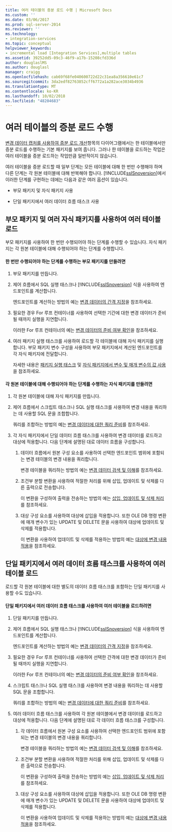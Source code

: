 ```yaml
---
title: 여러 테이블의 증분 로드 수행 | Microsoft Docs
ms.custom: ''
ms.date: 03/06/2017
ms.prod: sql-server-2014
ms.reviewer: ''
ms.technology:
- integration-services
ms.topic: conceptual
helpviewer_keywords:
- incremental load [Integration Services],multiple tables
ms.assetid: 39252dd5-09c3-46f9-a17b-15208cfd336d
author: douglaslMS
ms.author: douglasl
manager: craigg
ms.openlocfilehash: cab69f68fe040600722d22c31ea8a356610e61c7
ms.sourcegitcommit: 3da2edf82763852cff6772a1a282ace3034b4936
ms.translationtype: MT
ms.contentlocale: ko-KR
ms.lasthandoff: 10/02/2018
ms.locfileid: "48204683"
---
```

# <a name="perform-an-incremental-load-of-multiple-tables"></a>여러 테이블의 증분 로드 수행
  [변경 데이터 캡처를 사용하여 증분 로드 개선](change-data-capture-ssis.md)항목의 다이어그램에서는 한 테이블에서만 증분 로드를 수행하는 기본 패키지를 보여 줍니다. 그러나 한 테이블을 로드하는 작업은 여러 테이블을 증분 로드하는 작업만큼 일반적이지 않습니다.  
  
 여러 테이블을 증분 로드할 때 일부 단계는 모든 테이블에 대해 한 번만 수행해야 하며 다른 단계는 각 원본 테이블에 대해 반복해야 합니다. [!INCLUDE[ssISnoversion](../../includes/ssisnoversion-md.md)]에서 이러한 단계를 구현하는 데에는 다음과 같은 여러 옵션이 있습니다.  
  
-   부모 패키지 및 자식 패키지 사용  
  
-   단일 패키지에서 여러 데이터 흐름 태스크 사용  
  
## <a name="loading-multiple-tables-by-using-a-parent-package-and-multiple-child-packages"></a>부모 패키지 및 여러 자식 패키지를 사용하여 여러 테이블 로드  
 부모 패키지를 사용하여 한 번만 수행되어야 하는 단계를 수행할 수 있습니다. 자식 패키지는 각 원본 테이블에 대해 수행되어야 하는 단계를 수행합니다.  
  
#### <a name="to-create-a-parent-package-that-performs-those-steps-that-only-have-to-be-done-once"></a>한 번만 수행되어야 하는 단계를 수행하는 부모 패키지를 만들려면  
  
1.  부모 패키지를 만듭니다.  
  
2.  제어 흐름에서 SQL 실행 태스크나 [!INCLUDE[ssISnoversion](../../includes/ssisnoversion-md.md)] 식을 사용하여 엔드포인트를 계산합니다.  
  
     엔드포인트를 계산하는 방법의 예는 [변경 데이터의 간격 지정](specify-an-interval-of-change-data.md)을 참조하세요.  
  
3.  필요한 경우 For 루프 컨테이너를 사용하여 선택한 기간에 대한 변경 데이터가 준비될 때까지 실행을 지연합니다.  
  
     이러한 For 루프 컨테이너의 예는 [변경 데이터의 준비 여부 확인](determine-whether-the-change-data-is-ready.md)을 참조하세요.  
  
4.  여러 패키지 실행 태스크를 사용하여 로드할 각 테이블에 대해 자식 패키지를 실행합니다. 부모 패키지 변수 구성을 사용하여 부모 패키지에서 계산된 엔드포인트를 각 자식 패키지에 전달합니다.  
  
     자세한 내용은 [패키지 실행 태스크](../control-flow/execute-package-task.md) 및 [자식 패키지에서 변수 및 매개 변수의 값 사용](../use-the-values-of-variables-and-parameters-in-a-child-package.md)을 참조하세요.  
  
#### <a name="to-create-child-packages-to-perform-those-steps-that-have-to-be-done-for-each-source-table"></a>각 원본 테이블에 대해 수행되어야 하는 단계를 수행하는 자식 패키지를 만들려면  
  
1.  각 원본 테이블에 대해 자식 패키지를 만듭니다.  
  
2.  제어 흐름에서 스크립트 태스크나 SQL 실행 태스크를 사용하여 변경 내용을 쿼리하는 데 사용할 SQL 문을 조합합니다.  
  
     쿼리를 조합하는 방법의 예는 [변경 데이터에 대한 쿼리 준비](prepare-to-query-for-the-change-data.md)를 참조하세요.  
  
3.  각 자식 패키지에서 단일 데이터 흐름 태스크를 사용하여 변경 데이터를 로드하고 대상에 적용합니다. 다음 단계에 설명된 대로 데이터 흐름을 구성합니다.  
  
    1.  데이터 흐름에서 원본 구성 요소를 사용하여 선택한 엔드포인트 범위에 포함되는 변경 테이블의 변경 내용을 쿼리합니다.  
  
         변경 테이블을 쿼리하는 방법의 예는 [변경 데이터 검색 및 이해](retrieve-and-understand-the-change-data.md)를 참조하세요.  
  
    2.  조건부 분할 변환을 사용하여 적절한 처리를 위해 삽입, 업데이트 및 삭제를 다른 출력으로 전송합니다.  
  
         이 변환을 구성하여 출력을 전송하는 방법의 예는 [삽입, 업데이트 및 삭제 처리](process-inserts-updates-and-deletes.md)를 참조하세요.  
  
    3.  대상 구성 요소를 사용하여 대상에 삽입을 적용합니다. 또한 OLE DB 명령 변환에 매개 변수가 있는 UPDATE 및 DELETE 문을 사용하여 대상에 업데이트 및 삭제를 적용합니다.  
  
         이 변환을 사용하여 업데이트 및 삭제를 적용하는 방법의 예는 [대상에 변경 내용 적용](apply-the-changes-to-the-destination.md)을 참조하세요.  
  
## <a name="loading-multiple-tables-by-using-multiple-data-flow-tasks-in-a-single-package"></a>단일 패키지에서 여러 데이터 흐름 태스크를 사용하여 여러 테이블 로드  
 로드할 각 원본 테이블에 대한 별도의 데이터 흐름 태스크를 포함하는 단일 패키지를 사용할 수도 있습니다.  
  
#### <a name="to-load-multiple-tables-by-using-multiple-data-flow-tasks-in-a-single-package"></a>단일 패키지에서 여러 데이터 흐름 태스크를 사용하여 여러 테이블을 로드하려면  
  
1.  단일 패키지를 만듭니다.  
  
2.  제어 흐름에서 SQL 실행 태스크나 [!INCLUDE[ssISnoversion](../../includes/ssisnoversion-md.md)] 식을 사용하여 엔드포인트를 계산합니다.  
  
     엔드포인트를 계산하는 방법의 예는 [변경 데이터의 간격 지정](specify-an-interval-of-change-data.md)을 참조하세요.  
  
3.  필요한 경우 For 루프 컨테이너를 사용하여 선택한 간격에 대한 변경 데이터가 준비될 때까지 실행을 지연합니다.  
  
     이러한 For 루프 컨테이너의 예는 [변경 데이터의 준비 여부 확인](determine-whether-the-change-data-is-ready.md)을 참조하세요.  
  
4.  스크립트 태스크나 SQL 실행 태스크를 사용하여 변경 내용을 쿼리하는 데 사용할 SQL 문을 조합합니다.  
  
     쿼리를 조합하는 방법의 예는 [변경 데이터에 대한 쿼리 준비](prepare-to-query-for-the-change-data.md)를 참조하세요.  
  
5.  여러 데이터 흐름 태스크를 사용하여 각 원본 테이블에서 변경 데이터를 로드하고 대상에 적용합니다. 다음 단계에 설명된 대로 각 데이터 흐름 태스크를 구성합니다.  
  
    1.  각 데이터 흐름에서 원본 구성 요소를 사용하여 선택한 엔드포인트 범위에 포함되는 변경 테이블의 변경 내용을 쿼리합니다.  
  
         변경 테이블을 쿼리하는 방법의 예는 [변경 데이터 검색 및 이해](retrieve-and-understand-the-change-data.md)를 참조하세요.  
  
    2.  조건부 분할 변환을 사용하여 적절한 처리를 위해 삽입, 업데이트 및 삭제를 다른 출력으로 전송합니다.  
  
         이 변환을 구성하여 출력을 전송하는 방법의 예는 [삽입, 업데이트 및 삭제 처리](process-inserts-updates-and-deletes.md)를 참조하세요.  
  
    3.  대상 구성 요소를 사용하여 대상에 삽입을 적용합니다. 또한 OLE DB 명령 변환에 매개 변수가 있는 UPDATE 및 DELETE 문을 사용하여 대상에 업데이트 및 삭제를 적용합니다.  
  
         이 변환을 사용하여 업데이트 및 삭제를 적용하는 방법의 예는 [대상에 변경 내용 적용](apply-the-changes-to-the-destination.md)을 참조하세요.  
  
  
